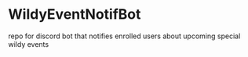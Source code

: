 # WildyEventNotifBot
repo for discord bot that notifies enrolled users about upcoming special wildy events

